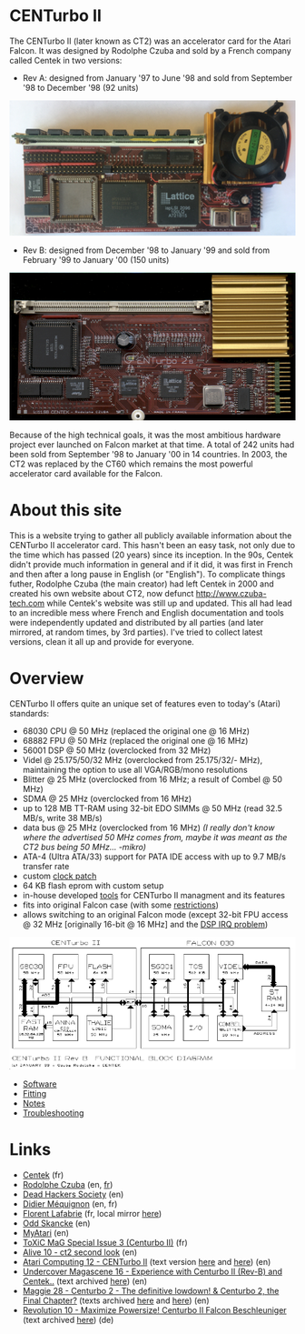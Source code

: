 # CENTurbo II
The CENTurbo II (later known as CT2) was an accelerator card for the Atari Falcon. It was designed by Rodolphe Czuba and sold by a French company called Centek in two versions:
- Rev A: designed from January '97 to June '98 and sold from September '98 to December '98 (92 units)

![CT2 rev.A](ct2a.jpg)

- Rev B: designed from December '98 to January '99 and sold from February '99 to January '00 (150 units)

![CT2 rev.B](ct2b.png)

Because of the high technical goals, it was the most ambitious hardware project ever launched on Falcon market at that time.
A total of 242 units had been sold from September '98 to January '00 in 14 countries. In 2003, the CT2 was replaced by the  CT60 which remains the most powerful accelerator card available for the Falcon.

# About this site

This is a website trying to gather all publicly available information about the CENTurbo II accelerator card. This hasn't been an easy task, not only due to the time which has passed (20 years) since its inception. In the 90s, Centek didn't provide much information in general and if it did, it was first in French and then after a long pause in English (or "English"). To complicate things futher, Rodolphe Czuba (the main creator) had left Centek in 2000 and created his own website about CT2, now defunct http://www.czuba-tech.com while Centek's website was still up and updated. This all had lead to an incredible mess where French and English documentation and tools were independently updated and distributed by all parties (and later mirrored, at random times, by 3rd parties). I've tried to collect latest versions, clean it all up and provide for everyone.

# Overview

CENTurbo II offers quite an unique set of features even to today's (Atari) standards:
- 68030 CPU @ 50 MHz (replaced the original one @ 16 MHz)
- 68882 FPU @ 50 MHz (replaced the original one @ 16 MHz)
- 56001 DSP @ 50 MHz (overclocked from 32 MHz)
- Videl @ 25.175/50/32 MHz (overclocked from 25.175/32/- MHz), maintaining the option to use all VGA/RGB/mono resolutions
- Blitter @ 25 MHz (overclocked from 16 MHz; a result of Combel @ 50 MHz)
- SDMA @ 25 MHz (overclocked from 16 MHz)
- up to 128 MB TT-RAM using 32-bit EDO SIMMs @ 50 MHz (read 32.5 MB/s, write 38 MB/s)
- data bus @ 25 MHz (overclocked from 16 MHz) *(I really don't know where the advertised 50 MHz comes from, maybe it was meant as the CT2 bus being 50 MHz... -mikro)*
- ATA-4 (Ultra ATA/33) support for PATA IDE access with up to 9.7 MB/s transfer rate
- custom [clock patch](https://mikrosk.github.io/clockpatch)
- 64 KB flash eprom with custom setup
- in-house developed [tools](SOFTWARE.md#tools) for CENTurbo II managment and its features
- fits into original Falcon case (with some [restrictions](NOTES.md#supported-simm-modules))
- allows switching to an original Falcon mode (except 32-bit FPU access @ 32 MHz \[originally 16-bit @ 16 MHz\] and the [DSP IRQ problem](NOTES.md#dsp-irq-signal))

![CT2 architecture](architec.png)

- [Software](SOFTWARE.md)
- [Fitting](FITTING.md)
- [Notes](NOTES.md)
- [Troubleshooting](TROUBLESHOOTING.md)

# Links
- [Centek](http://centek.online.fr/atari/ct2/) (fr)
- [Rodolphe Czuba](https://mikrosk.github.io/ct60tos/rodolphe.czuba.free.fr/CT2/english/welcome.htm) (en, [fr](https://mikrosk.github.io/ct60tos/rodolphe.czuba.free.fr/CT2/french/bienvenu.htm))
- [Dead Hackers Society](http://dhs.nu/files.php?t=accelerators) (en)
- [Didier Méquignon](http://didierm.pagesperso-orange.fr/) (en, fr)
- [Florent Lafabrie](http://www.lafabrie.net/old/Atari/Centurbo/Index.htm) (fr, local mirror [here](archives/lafabrie.net/Atari/Centurbo/Index.htm))
- [Odd Skancke](http://assemsoft.atari.org/) (en)
- [MyAtari](https://www.exxoshost.co.uk/atari/mirror/myatari/issues/oct2000/falcon.htm) (en)
- [ToXiC MaG Special Issue 3 (Centurbo II)](http://strider.untergrund.net/toxicmag/toxichs3/index.htm) (fr)
- [Alive 10 - ct2 second look](http://alive.atari.org/alive10/ct2.php) (en)
- [Atari Computing 12 - CENTurbo II](https://www.exxoshost.co.uk/atari/mags/AC_PDF/AC12.pdf) (text version [here](http://cd.textfiles.com/atarilibrary/atari_cd10/PAGES/ISSUES/AC12.ASC/REVIEWS.X/CENTURB2.X/) and [here](http://cd.textfiles.com/atarilibrary/atari_cd10/PAGES/ISSUES/AC12.ASC/REVIEWS.X/CT2_2ND.X/)) (en)
- [Undercover Magascene 16 - Experience with Centurbo II (Rev-B) and Centek..](https://demozoo.org/productions/61321) (text archived [here](archives/texts/ct2-ucm16.txt)) (en)
- [Maggie 28 - Centurbo 2 - The definitive lowdown! & Centurbo 2, the Final Chapter?](https://demozoo.org/productions/72403) (texts archived [here](archives/texts/ct2_1-maggie28.txt) and [here](archives/texts/ct2_2-maggie28.txt)) (en)
- [Revolution 10 - Maximize Powersize! Centurbo II Falcon Beschleuniger](https://www.deltalabs.biz/revolution10.htm) (text archived [here](archives/texts/revolution10/cen1.htm)) (de)
